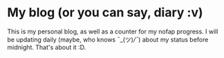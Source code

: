 # My blog (or you can say, diary :v)
This is my personal blog, as well as a counter for my nofap progress. I will be updating daily (maybe, who knows ¯\_(ツ)_/¯_) about my status before midnight. That's about it :D.
